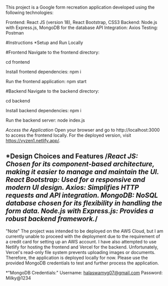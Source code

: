This project is a Google  form recreation application developed using the following technologies:

Frontend: React JS (version 18), React Bootstrap, CSS3
Backend: Node.js with Express.js, MongoDB for the database
API Integration: Axios
Testing: Postman
 

#Instructions
*Setup and Run Locally


#Frontend
Navigate to the frontend directory:

cd frontend

Install frontend dependencies:
npm i

Run the frontend application:
npm start

#Backend
Navigate to the backend directory:

cd backend

Install backend dependencies:
npm i

Run the backend server:
node index.js


*Access the Application*
Open your browser and go to http://localhost:3000 to access the frontend locally.
For the deployed version, visit https://vyzen1.netlify.app/.


*Design Choices and Features
/*React JS: Chosen for its component-based architecture, making it easier to manage and maintain the UI.
React Bootstrap: Used for a responsive and modern UI design.
Axios: Simplifies HTTP requests and API integration.
MongoDB: NoSQL database chosen for its flexibility in handling the form data.
Node.js with Express.js: Provides a robust backend framework.*/
-

"Note"
The project was intended to be deployed on the AWS Cloud, 
but I am currently unable to proceed with the deployment due to the requirement of a credit card for setting up an AWS account. 
I have also attempted to use Netlify for hosting the frontend and Vercel for the backend.
Unfortunately, Vercel's read-only file system prevents uploading images or documents.
Therefore, the application is deployed locally for now.
Please use the provided MongoDB credentials to test and further process the application.
 
*"MongoDB Credentials:"
Username: halaswamyg07@gmail.com
Password: Milky@1234
